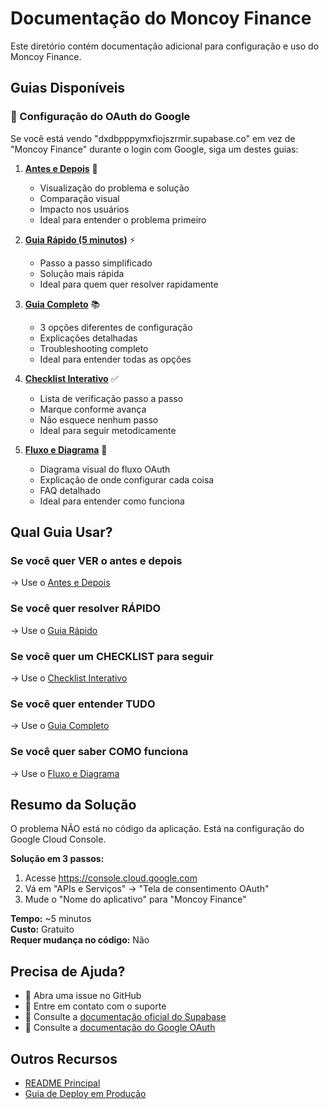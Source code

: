 # Documentação do Moncoy Finance

Este diretório contém documentação adicional para configuração e uso do Moncoy Finance.

## Guias Disponíveis

### 📱 Configuração do OAuth do Google

Se você está vendo "dxdbpppymxfiojszrmir.supabase.co" em vez de "Moncoy Finance" durante o login com Google, siga um destes guias:

1. **[Antes e Depois](./ANTES_DEPOIS.md)** 👀
   - Visualização do problema e solução
   - Comparação visual
   - Impacto nos usuários
   - Ideal para entender o problema primeiro

2. **[Guia Rápido (5 minutos)](./GUIA_RAPIDO_OAUTH.md)** ⚡
   - Passo a passo simplificado
   - Solução mais rápida
   - Ideal para quem quer resolver rapidamente

3. **[Guia Completo](./SUPABASE_OAUTH_CONFIG.md)** 📚
   - 3 opções diferentes de configuração
   - Explicações detalhadas
   - Troubleshooting completo
   - Ideal para entender todas as opções

4. **[Checklist Interativo](./CHECKLIST_OAUTH.md)** ✅
   - Lista de verificação passo a passo
   - Marque conforme avança
   - Não esquece nenhum passo
   - Ideal para seguir metodicamente

5. **[Fluxo e Diagrama](./OAUTH_FLUXO.md)** 🔄
   - Diagrama visual do fluxo OAuth
   - Explicação de onde configurar cada coisa
   - FAQ detalhado
   - Ideal para entender como funciona

## Qual Guia Usar?

### Se você quer VER o antes e depois
→ Use o [Antes e Depois](./ANTES_DEPOIS.md)

### Se você quer resolver RÁPIDO
→ Use o [Guia Rápido](./GUIA_RAPIDO_OAUTH.md)

### Se você quer um CHECKLIST para seguir
→ Use o [Checklist Interativo](./CHECKLIST_OAUTH.md)

### Se você quer entender TUDO
→ Use o [Guia Completo](./SUPABASE_OAUTH_CONFIG.md)

### Se você quer saber COMO funciona
→ Use o [Fluxo e Diagrama](./OAUTH_FLUXO.md)

## Resumo da Solução

O problema NÃO está no código da aplicação. Está na configuração do Google Cloud Console.

**Solução em 3 passos:**
1. Acesse https://console.cloud.google.com
2. Vá em "APIs e Serviços" → "Tela de consentimento OAuth"
3. Mude o "Nome do aplicativo" para "Moncoy Finance"

**Tempo:** ~5 minutos  
**Custo:** Gratuito  
**Requer mudança no código:** Não

## Precisa de Ajuda?

- 📧 Abra uma issue no GitHub
- 💬 Entre em contato com o suporte
- 📖 Consulte a [documentação oficial do Supabase](https://supabase.com/docs/guides/auth)
- 📖 Consulte a [documentação do Google OAuth](https://developers.google.com/identity/protocols/oauth2)

## Outros Recursos

- [README Principal](../README.md)
- [Guia de Deploy em Produção](../README-PRODUCTION.md)
